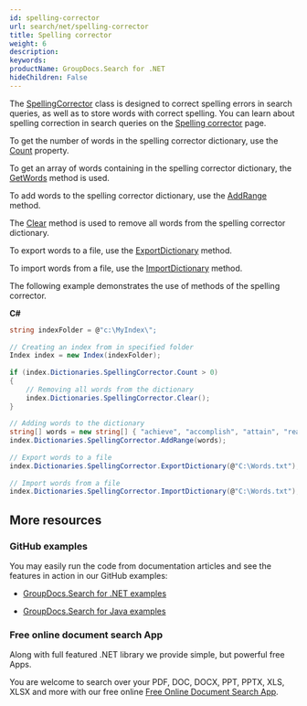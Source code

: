 ```yaml
---
id: spelling-corrector
url: search/net/spelling-corrector
title: Spelling corrector
weight: 6
description: 
keywords: 
productName: GroupDocs.Search for .NET
hideChildren: False
---
```

The [SpellingCorrector](https://apireference.groupdocs.com/net/search/groupdocs.search.dictionaries/spellingcorrector) class is designed to correct spelling errors in search queries, as well as to store words with correct spelling. You can learn about spelling correction in search queries on the [Spelling corrector](Spelling%2Bcorrector.html) page.

To get the number of words in the spelling corrector dictionary, use the [Count](https://apireference.groupdocs.com/net/search/groupdocs.search.dictionaries/spellingcorrector/properties/count) property.

To get an array of words containing in the spelling corrector dictionary, the [GetWords](https://apireference.groupdocs.com/net/search/groupdocs.search.dictionaries/spellingcorrector/methods/getwords) method is used.

To add words to the spelling corrector dictionary, use the [AddRange](https://apireference.groupdocs.com/net/search/groupdocs.search.dictionaries/spellingcorrector/methods/addrange/index) method.

The [Clear](https://apireference.groupdocs.com/net/search/groupdocs.search.dictionaries/spellingcorrector/methods/clear) method is used to remove all words from the spelling corrector dictionary.

To export words to a file, use the [ExportDictionary](https://apireference.groupdocs.com/net/search/groupdocs.search.dictionaries/dictionarybase/methods/exportdictionary) method.

To import words from a file, use the [ImportDictionary](https://apireference.groupdocs.com/net/search/groupdocs.search.dictionaries/dictionarybase/methods/importdictionary) method.

The following example demonstrates the use of methods of the spelling corrector.

**C#**

```csharp
string indexFolder = @"c:\MyIndex\";
 
// Creating an index from in specified folder
Index index = new Index(indexFolder);
 
if (index.Dictionaries.SpellingCorrector.Count > 0)
{
    // Removing all words from the dictionary
    index.Dictionaries.SpellingCorrector.Clear();
}
 
// Adding words to the dictionary
string[] words = new string[] { "achieve", "accomplish", "attain", "reach" };
index.Dictionaries.SpellingCorrector.AddRange(words);
 
// Export words to a file
index.Dictionaries.SpellingCorrector.ExportDictionary(@"C:\Words.txt");
 
// Import words from a file
index.Dictionaries.SpellingCorrector.ImportDictionary(@"C:\Words.txt");
```

## More resources

### GitHub examples

You may easily run the code from documentation articles and see the features in action in our GitHub examples:

*   [GroupDocs.Search for .NET examples](https://github.com/groupdocs-search/GroupDocs.Search-for-.NET)
    
*   [GroupDocs.Search for Java examples](https://github.com/groupdocs-search/GroupDocs.Search-for-Java)
    

### Free online document search App

Along with full featured .NET library we provide simple, but powerful free Apps.

You are welcome to search over your PDF, DOC, DOCX, PPT, PPTX, XLS, XLSX and more with our free online [Free Online Document Search App](https://products.groupdocs.app/search).
